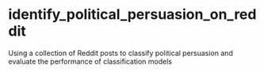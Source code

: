 # identify_political_persuasion_on_reddit
Using a collection of Reddit posts to classify political persuasion and evaluate the performance of classification models
